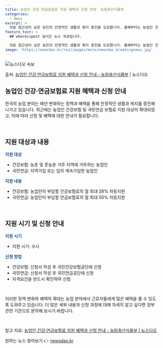 ```yaml
---
title: 농업인 건강·연금보험료 지원 혜택과 신청 안내  농림축산식품부
categories:
  - News
excerpt: >
  의료 접근성이 낮은 농민의 안정적인 생활과 복지 증진을 도모합니다. 올해부터는 농업인 건강보험료 지원이 33…
feature_text: >
  ## whereispost 실시간 뉴스 속보입니다.

  의료 접근성이 낮은 농민의 안정적인 생활과 복지 증진을 도모합니다. 올해부터는 농업인 건강보험료 지원이 33…
image: 'https://newsdao.kr/res/images/meta/newsdao_breakingnews.jpg'
---
```


![뉴스다오 속보](https://newsdao.kr/res/images/meta/newsdao_breakingnews.jpg)

<p>출처: <a href="https://newsdao.kr/3875" rel="dofollow">농업인 건강·연금보험료 지원 혜택과 신청 안내 - 농림축산식품부</a> | 뉴스다오</p>

<h2 data-ke-size="size26">농업인 건강·연금보험료 지원 혜택과 신청 안내</h2>

한국의 농업 분야는 매년 변화하는 정책과 혜택을 통해 안정적인 생활과 복지를 증진해 나가고 있습니다. 최근에는 농업인 건강보험 및 국민연금 보험료 지원 대상이 확대되었고, 이에 따라 신청 및 혜택에 대한 안내가 필요합니다. 

<p data-ke-size="size16">&nbsp;</p>

<h2 data-ke-size="size24">지원 대상과 내용</h2>

<b><span style="color: #1a5490;">지원 대상</span></b>
- 건강보험: 농촌 및 준농촌 거주 지역에 거주하는 농업인
- 국민연금: 지역가입 또는 임의 계속가입한 농업인

<b><span style="color: #1a5490;">지원 내용</span></b>
- 건강보험: 농업인이 부담할 건강보험료의 월 최대 28% 차등지원
- 국민연금: 농업인이 부담할 연금보험료의 월 최대 50% 차등지원

<p data-ke-size="size16">&nbsp;</p>

<h2 data-ke-size="size24">지원 시기 및 신청 안내</h2>

<b><span style="color: #1a5490;">지원 시기</span></b>
- 지원 시기: 수시

<b><span style="color: #1a5490;">신청 방법</span></b>
- 건강보험: 신청서 작성 후 국민건강보험공단에 신청
- 국민연금: 신청서 작성 후 국민연금공단에 신청
- 자격요건을 반드시 확인하여 신청

<p data-ke-size="size16">&nbsp;</p>

이러한 정책 변화와 혜택의 확대는 농업 분야에서 근로자들에게 많은 혜택을 줄 수 있도록 도와주고 있습니다. 더 많은 세부 내용과 신청 과정에 대해 자세히 알고 싶다면 정부 관련 기관으로 문의해 보시기 바랍니다.

<p data-ke-size="size16">&nbsp;</p>

참고 자료: <a href="https://newsdao.kr/3875">농업인 건강·연금보험료 지원 혜택과 신청 안내 - 농림축산식품부 | 뉴스다오</a> 

원하는 뉴스 찾아보기 👉 <a href="https://newsdao.kr" rel="dofollow">newsdao.kr</a>


